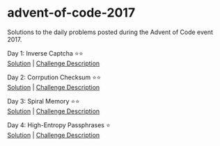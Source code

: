 # advent-of-code-2017
Solutions to the daily problems posted during the Advent of Code event 2017.

Day 1: Inverse Captcha ⭐⭐<br>
<a href = "https://github.com/nkhi/advent-of-code-2017/blob/master/day1.py">Solution</a> | <a href = "https://adventofcode.com/2017/day/1"> Challenge Description</a>

Day 2: Corrpution Checksum ⭐⭐<br>
<a href = "https://github.com/nkhi/advent-of-code-2017/blob/master/day2.py">Solution</a> | <a href = "https://adventofcode.com/2017/day/2"> Challenge Description</a>

Day 3: Spiral Memory ⭐⭐<br>
<a href = "https://github.com/nkhi/advent-of-code-2017/blob/master/day3.py">Solution</a> | <a href = "https://adventofcode.com/2017/day/3"> Challenge Description</a>

Day 4: High-Entropy Passphrases ⭐<br>
<a href = "https://github.com/nkhi/advent-of-code-2017/blob/master/day4.py">Solution</a> | <a href = "https://adventofcode.com/2017/day/4"> Challenge Description</a>
